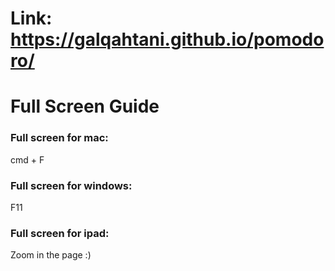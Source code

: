 # **Link: https://galqahtani.github.io/pomodoro/** 

# **Full Screen Guide**

### **Full screen for mac:**

cmd + F


### **Full screen for windows:**

F11


### **Full screen for ipad**:

Zoom in the page :)
